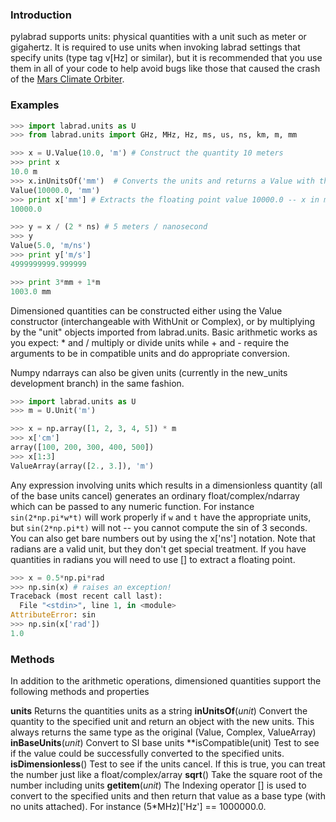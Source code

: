 ### Introduction
pylabrad supports units: physical quantities with a unit such as meter or gigahertz.  It is required to use units when invoking labrad settings that specify units (type tag v[Hz] or similar), but it is recommended that you use them in all of your code to help avoid bugs like those that caused the crash of the [Mars Climate Orbiter](http://en.wikipedia.org/wiki/Mars_Climate_Orbiter).

### Examples

```python 
>>> import labrad.units as U
>>> from labrad.units import GHz, MHz, Hz, ms, us, ns, km, m, mm

>>> x = U.Value(10.0, 'm') # Construct the quantity 10 meters
>>> print x
10.0 m
>>> x.inUnitsOf('mm')  # Converts the units and returns a Value with the new units
Value(10000.0, 'mm')
>>> print x['mm'] # Extracts the floating point value 10000.0 -- x in millimeters
10000.0

>>> y = x / (2 * ns) # 5 meters / nanosecond
>>> y
Value(5.0, 'm/ns')
>>> print y['m/s']
4999999999.999999

>>> print 3*mm + 1*m 
1003.0 mm
```
Dimensioned quantities can be constructed either using the Value constructor (interchangeable with WithUnit or Complex), or by multiplying by the "unit" objects imported from labrad.units.  Basic arithmetic works as you expect: * and / multiply or divide units while + and - require the arguments to be in compatible units and do appropriate conversion.

Numpy ndarrays can also be given units (currently in the new_units development branch) in the same fashion.

```python
>>> import labrad.units as U
>>> m = U.Unit('m')

>>> x = np.array([1, 2, 3, 4, 5]) * m
>>> x['cm']
array([100, 200, 300, 400, 500])
>>> x[1:3]
ValueArray(array([2., 3.]), 'm') 
```

Any expression involving units which results in a dimensionless quantity (all of the base units cancel) generates an ordinary float/complex/ndarray which can be passed to any numeric function.  For instance `sin(2*np.pi*w*t)` will work properly if `w` and `t` have the appropriate units, but `sin(2*np.pi*t)` will not -- you cannot compute the sin of 3 seconds.  You can also get bare numbers out by using the x['ns'] notation.  Note that radians are a valid unit, but they don't get special treatment.  If you have quantities in radians you will need to use [] to extract a floating point.

```python
>>> x = 0.5*np.pi*rad
>>> np.sin(x) # raises an exception!
Traceback (most recent call last):
  File "<stdin>", line 1, in <module>
AttributeError: sin
>>> np.sin(x['rad'])
1.0
```

### Methods

In addition to the arithmetic operations, dimensioned quantities support the following methods and properties

**units**
    Returns the quantities units as a string
**inUnitsOf**(_unit_)
    Convert the quantity to the specified unit and return an object with the new units.  This always returns the same type as the original (Value, Complex, ValueArray)
**inBaseUnits**(_unit_)
    Convert to SI base units
**isCompatible(unit)
    Test to see if the value could be successfully converted to the specified units.
**isDimensionless**()
    Test to see if the units cancel.  If this is true, you can treat the number just like a float/complex/array
**sqrt**()
    Take the square root of the number including units
**__getitem__**(_unit_)
    The Indexing operator [] is used to convert to the specified units and then return that value as a base type (with no units attached).  For instance (5*MHz)['Hz'] == 1000000.0.

